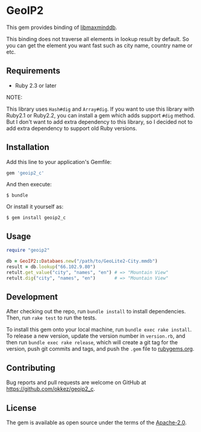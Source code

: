 # GeoIP2

This gem provides binding of [libmaxminddb](http://maxmind.github.io/libmaxminddb/).

This binding does not traverse all elements in lookup result by default.
So you can get the element you want fast such as city name, country name or etc.

## Requirements

* Ruby 2.3 or later

NOTE:

This library uses `Hash#dig` and `Array#dig`.
If you want to use this library with Ruby2.1 or Ruby2.2, you can install a gem which adds support `#dig` method.
But I don't want to add extra dependency to this library, so I decided not to add extra dependency to support old Ruby versions.

## Installation

Add this line to your application's Gemfile:

```ruby
gem 'geoip2_c'
```

And then execute:

    $ bundle

Or install it yourself as:

    $ gem install geoip2_c

## Usage

```ruby
require "geoip2"

db = GeoIP2::Databaes.new("/path/to/GeoLite2-City.mmdb")
result = db.lookup("66.102.9.80")
retult.get_value("city", "names", "en") # => "Mountain View"
retult.dig("city", "names", "en")       # => "Mountain View"
```

## Development

After checking out the repo, run `bundle install` to install dependencies. Then, run `rake test` to run the tests.

To install this gem onto your local machine, run `bundle exec rake install`. To release a new version, update the version number in `version.rb`, and then run `bundle exec rake release`, which will create a git tag for the version, push git commits and tags, and push the `.gem` file to [rubygems.org](https://rubygems.org).

## Contributing

Bug reports and pull requests are welcome on GitHub at https://github.com/okkez/geoip2_c.

## License

The gem is available as open source under the terms of the [Apache-2.0](http://opensource.org/licenses/Apache-2.0).

